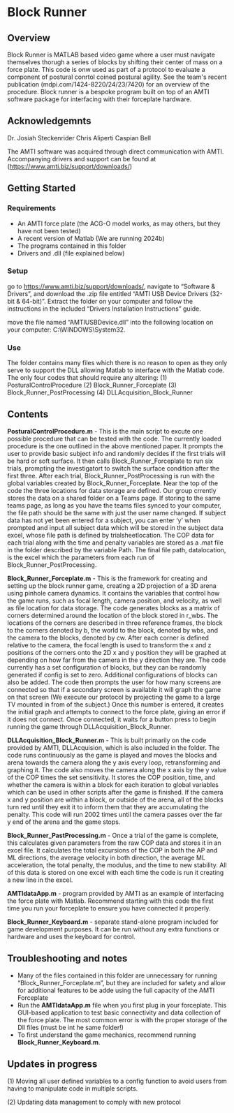 # Block Runner 

## Overview 
Block Runner is MATLAB based video game where a user must navigate themselves thorugh a series of blocks by shifting their center of mass on a force plate. This code is onw used as part of a protocol to evaluate a component of postural conrtol coined postural agility. See the team's recent publication (mdpi.com/1424-8220/24/23/7420) for an overview of the procedure. Block runner is a bespoke program built on top of an AMTI software package for interfacing with their forceplate hardware. 

## Acknowledgemnts 
Dr. Josiah Steckenrider
Chris Aliperti
Caspian Bell

The AMTI software was acquired through direct communication with AMTI. Accompanying drivers and support can be found at (https://www.amti.biz/support/downloads/)

## Getting Started 

### Requirements 
  - An AMTI force plate (the ACG-O model works, as may others, but they have not been tested) 
  - A recent version of Matlab (We are running 2024b)
  - The programs contained in this folder
  - Drivers and .dll (file explained below)

### Setup 
go to https://www.amti.biz/support/downloads/, navigate to “Software & Drivers”, and download the .zip file entitled “AMTI USB Device Drivers (32-bit & 64-bit)”. Extract the folder on your computer and follow the instructions in the included “Drivers Installation Instructions” guide. 

move the file named “AMTIUSBDevice.dll” into the following location on your computer: C:\WINDOWS\System32. 

### Use 
The folder contains many files which there is no reason to open as they only serve to support the DLL allowing Matlab to interface with the Matlab code. The only four codes that should require any altering:
 (1) PosturalControlProcedure
 (2) Block_Runner_Forceplate
 (3) Block_Runner_PostProcessing
 (4) DLLAcquisition_Block_Runner


## Contents 

**PosturalControlProcedure.m** - This is the main script to excute one possible procedure that can be tested with the code. The currently loaded procedure is the one outlined in the above mentioned paper.  It prompts the user to provide basic subject info and randomly decides if the first trials will be hard or soft surface. It then calls Block_Runner_Forceplate to run six trials, prompting the investigatort to switch the surface condition after the first three. After each trial, Block_Runner_PostProcessing is run with the global variables created by Block_Runner_Forceplate. Near the top of the code the three locations for data storage are defined. Our group crrently stores the data on a shared folder on a Teams page. If storing to the same teams page, as long as you have the teams files synced to your computer, the file path should be the same with just the user name changed. If subject data has not yet been entered for a subject, you can enter ‘y’ when prompted and input all subject data which will be stored in the subject data excel, whose file path is defined by trialsheetlocation. The COP data for each trial along with the time and penalty variables are stored as a .mat file in the folder described by the variable Path. The final file path, datalocation, is the excel which the parameters from each run of Block_Runner_PostProcessing.  

**Block_Runner_Forceplate.m** - This is the framework for creating and setting up the block runner game, creating a 2D projection of a 3D arena using pinhole camera dynamics. It contains the variables that control how the game runs, such as focal length, camera position, and velocity, as well as file location for data storage. The code generates blocks as a matrix of corners determined around the location of the block stored in r_wbs. The locations of the corners are described in three reference frames, the block to the corners denoted by b, the world to the block, denoted by wbs, and the camera to the blocks, denoted by cw. After each corner is defined relative to the camera, the focal length is used to transform the x and z positions of the corners onto the 2D x and y position they will be graphed at depending on how far from the camera in the y direction they are. The code currently has a set configuration of blocks, but they can be randomly generated if config is set to zero. Additional configurations of blocks can also be added. The code then prompts the user for how many screens are connected so that if a secondary screen is available it will graph the game on that screen (We execute our protocol by projecting the game to a large TV mounted in from of the subject.) Once this number is entered, it creates the initial graph and attempts to connect to the force plate, giving an error if it does not connect. Once connected, it waits for a button press to begin running the game through DLLAcquisition_Block_Runner.  

**DLLAcquisition_Block_Runner.m** - This is built primarily on the code provided by AMTI, DLLAcquision, which is also included in the folder. The code runs continuously as the game is played and moves the blocks and arena towards the camera along the y axis every loop, retransforming and graphing it. The code also moves the camera along the x axis by the y value of the COP times the set sensitivity. It stores the COP position, time, and whether the camera is within a block for each iteration to global variables which can be used in other scripts after the game is finished. If the camera x and y position are within a block, or outside of the arena, all of the blocks turn red until they exit it to inform them that they are accumulating the penalty. This code will run 2002 times until the camera passes over the far y end of the arena and the game stops. 

**Block_Runner_PastProcessing.m** - Once a trial of the game is complete, this calculates given parameters from the raw COP data and stores it in an excel file. It calculates the total excursions of the COP in both the AP and ML directions, the average velocity in both direction, the average ML acceleration, the total penalty, the modulus, and the time to new stability. All of this data is stored on one excel with each time the code is run it creating a new line in the excel.  

**AMTIdataApp.m** - program provided by AMTI as an example of interfacing the force plate with Matlab. Recommend starting with this code the first time you run your forceplate to ensure you have connected it properly.

**Block_Runner_Keyboard.m** - separate stand-alone program included for game development purposes. It can be run without any extra functions or hardware and uses the keyboard for control.


## Troubleshooting and notes 

-	Many of the files contained in this folder are unnecessary for running “Block_Runner_Forceplate.m”, but they are included for safety and allow for additional features to be adde using the full capacity of the AMTI Forceplate 
-	Run the **AMTIdataApp.m** file when you first plug in your forceplate.  This GUI-based application to test basic connectivity and data collection of the force plate. The most common error is with the proper storage of the Dll files (must be int he same folder!)
- To first understand the game mechanics, recommend running **Block_Runner_Keyboard.m**. 


## Updates in progress 

(1) Moving all user defined variables to a config function to avoid users from having to manipulate code in multiple scripts.

(2) Updating data management to comply with new protocol
